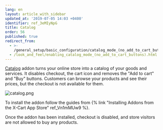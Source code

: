 ```yaml
---
lang: en
layout: article_with_sidebar
updated_at: '2019-07-05 14:03 +0400'
identifier: ref_3eMIyNpG
title: Catalog
order: 56
published: true
redirect_from:
  - >-
    /general_setup/basic_configuration/catalog_mode_(no_add_to_cart_buttons).html
  - /look_and_feel/enabling_catalog_mode_(no_add_to_cart_buttons).html
---
```

[Catalog](https://market.x-cart.com/addons/catalog.html "Catalog") addon turns your online store into a catalog of your goods and services. It disables checkout, the cart icon and removes the "Add to cart" and "Buy" buttons. Customers can browse your products and see their prices, but the checkout is not available for them.

![catalog.png]({{site.baseurl}}/attachments/ref_3eMIyNpG/catalog.png)

To install the addon follow the guides from {% link "Installing Addons from the X-Cart App Store" ref_Vn1mMUw9 %}.

Once the addon has been installed, checkout is disabled, and store visitors are not allowed to buy any products.
